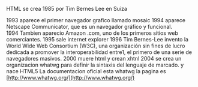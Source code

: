 HTML se crea 1985 por Tim Bernes Lee en Suiza


1993 aparece el primer navegador grafico llamado mosaic
1994 aparece  Netscape Communicator, que es un navegador gráfico y funcional.  
1994 Tambien aparecio Amazon .com, uno de los primeros sitios web comerciantes.
1995 sale internet explorer 
1996 Tim  Bernes-Lee invento la World Wide Web Consortium (W3C), una organización sin fines de lucro dedicada a promover la interoperabilidad entre1, el primero de una serie de navegadores masivos.
2000  muere html y crean xhtnl
2004 se crea un organizacion whatwg  para definir la sintaxis del lenguaje de marcado. y nace HTML5
La documentacion oficial esta whatwg  la pagina es  [http://www.whatwg.org/](http://www.whatwg.org/)

